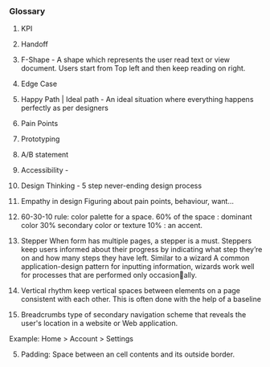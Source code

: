 ### Glossary
1. KPI
2. Handoff
3. F-Shape - A shape which represents the user read text or view document. Users start from Top left and then keep reading on right.
4. Edge Case 
5. Happy Path | Ideal path - An ideal situation where everything happens perfectly as per designers
6. Pain Points
7. Prototyping
8. A/B statement
9. Accessibility - 
10. Design Thinking - 5 step never-ending design process
11. Empathy in design
  Figuring about pain points, behaviour, want...

1. 60-30-10 rule:  color palette for a space. 
  60% of the space : dominant color
  30%  secondary color or texture 
  10% : an accent.

2. Stepper 
  When form has multiple pages, a stepper is a must. Steppers keep users informed about their progress by indicating what step they’re on and how many steps they have left.
  Similar to a wizard
  A common application-design pattern for inputting information, wizards work well for processes that are performed only occasionally. 

3. Vertical rhythm
  keep vertical spaces between elements on a page consistent with each other. This is often done with the help of a baseline

4. Breadcrumbs
  type of secondary navigation scheme that reveals the user's location in a website or Web application.
  
  Example: Home > Account > Settings

5. Padding: Space between an cell contents and its outside border. 
